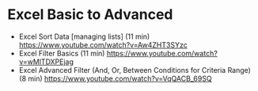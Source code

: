 # Excel Basic to Advanced

* Excel Sort Data [managing lists] (11 min) https://www.youtube.com/watch?v=Aw4ZHT3SYzc
* Excel Filter Basics (11 min) https://www.youtube.com/watch?v=wMlTDXPEjag
* Excel Advanced Filter (And, Or, Between Conditions for Criteria Range) (8 min) https://www.youtube.com/watch?v=VqQACB_69SQ
